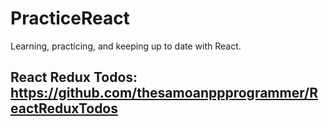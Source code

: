 # PracticeReact

Learning, practicing, and keeping up to date with React. 

## React Redux Todos: https://github.com/thesamoanppprogrammer/ReactReduxTodos
